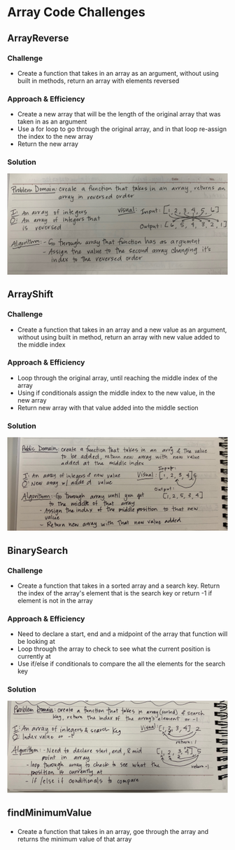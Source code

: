 # Array Code Challenges

## ArrayReverse

### Challenge

- Create a function that takes in an array as an argument, without using built in methods, return an array with elements reversed

### Approach & Efficiency

- Create a new array that will be the length of the original array that was taken in as an argument
- Use a for loop to go through the original array, and in that loop re-assign the index to the new array
- Return the new array

### Solution 

![Whiteboard for Array Reverse](../assets/ArrayReverse.jpeg)

## ArrayShift

### Challenge

- Create a function that takes in an array and a new value as an argument, without using built in method, return an array with new value added to the middle index

### Approach & Efficiency 

- Loop through the original array, until reaching the middle index of the array
- Using if conditionals assign the middle index to the new value, in the new array
- Return new array with that value added into the middle section

### Solution

![Whiteboard for Array Shift](../assets/ArrayShift.jpeg)

## BinarySearch

### Challenge

- Create a function that takes in a sorted array and a search key. Return the index of the array's element that is the search key or return -1 if element is not in the array

### Approach & Efficiency 

- Need to declare a start, end and a midpoint of the array that function will be looking at 
- Loop through the array to check to see what the current position is currently at 
- Use if/else if conditionals to compare the all the elements for the search key

### Solution

![Whiteboard for Binary Search of Array](../assets/BinaryArraySearch.jpeg)

## findMinimumValue

###

- Create a function that takes in an array, goe through the array and returns the minimum value of that array
